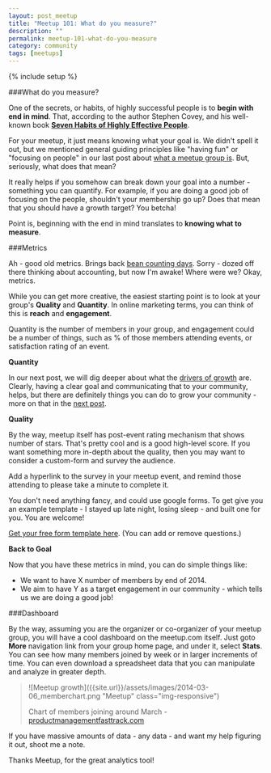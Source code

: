 ```yaml
---
layout: post_meetup
title: "Meetup 101: What do you measure?"
description: ""
permalink: meetup-101-what-do-you-measure
category: community
tags: [meetups]
---
```

{% include setup %}

###What do you measure?

One of the secrets, or habits, of highly successful people is to __begin with end in mind__. That, according to the author Stephen Covey, and his well-known book __[Seven Habits of Highly Effective People](http://en.wikipedia.org/wiki/The_Seven_Habits_of_Highly_Effective_People)__.

For your meetup, it just means knowing what your goal is. We didn\'t spell it out, but we mentioned general guiding principles like "having fun" or "focusing on people" in our last post about [what a meetup group is](../meetup-101-what-makes-successful-meetup). But, seriously, what does that mean?

It really helps if you somehow can break down your goal into a number - something you can quantify. For example, if you are doing a good job of focusing on the people, shouldn\'t your membership go up? Does that mean that you should have a growth target? You betcha!

Point is, beginning with the end in mind translates to __knowing what to measure__.

###Metrics

Ah - good old metrics. Brings back [bean counting days](../sweat-the-small-stuff). Sorry - dozed off there thinking about accounting, but now I\'m awake! Where were we? Okay, metrics.

While you can get more creative, the easiest starting point is to look at your group\'s __Quality__ and __Quantity__. In online marketing terms, you can think of this is __reach__ and __engagement__.

Quantity is the number of members in your group, and engagement could be a number of things, such as % of those members attending events, or satisfaction rating of an event.

__Quantity__

In our next post, we will dig deeper about what the [drivers of growth](../meetup-101-how-do-i-grow-membership) are. Clearly, having a clear goal and communicating that to your community, helps, but there are definitely things you can do to grow your community - more on that in the [next post](../meetup-101-how-do-i-grow-membership).

__Quality__

By the way, meetup itself has post-event rating mechanism that shows number of stars. That\'s pretty cool and is a good high-level score. If you want something more in-depth about the quality, then you may want to consider a custom-form and survey the audience.

Add a hyperlink to the survey in your meetup event, and remind those attending to please take a minute to complete it.

You don\'t need anything fancy, and could use google forms. To get give you an example template - I stayed up late night, losing sleep - and built one for you. You are welcome!

<a target="_" href="https://docs.google.com/forms/d/17_QloRVasuhpAUq96YjexIiiH5ucRxh0ZaosLYLPYVs/viewform">Get your free form template here</a>. (You can add or remove questions.)

__Back to Goal__

Now that you have these metrics in mind, you can do simple things like:

* We want to have X number of members by end of 2014.
* We aim to have Y as a target engagement in our community - which tells us we are doing a good job!

###Dashboard

By the way, assuming you are the organizer or co-organizer of your meetup group, you will have a cool dashboard on the meetup.com itself. Just goto __More__ navigation link from your group home page, and under it, select __Stats__. You can see how many members joined by week or in larger increments of time. You can even download a spreadsheet data that you can manipulate and analyze in greater depth.

> ![Meetup growth]({{site.url}}/assets/images/2014-03-06_memberchart.png "Meetup" class="img-responsive")
>
> Chart of members joining around March - [productmanagementfasttrack.com](http://productmanagementfasttrack.com)

If you have massive amounts of data - any data - and want my help figuring it out, shoot me a note.

Thanks Meetup, for the great analytics tool!
